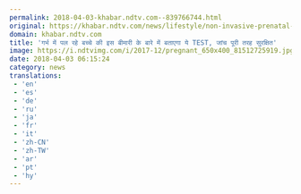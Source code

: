```yaml
---
permalink: 2018-04-03-khabar.ndtv.com--839766744.html
original: https://khabar.ndtv.com/news/lifestyle/non-invasive-prenatal-testing-for-down-syndrome-1832075
domain: khabar.ndtv.com
title: 'गर्भ में पल रहे बच्चे की इस बीमारी के बारे में बताएगा ये TEST, जांच पूरी तरह सुरक्षित'
image: https://i.ndtvimg.com/i/2017-12/pregnant_650x400_81512725919.jpg
date: 2018-04-03 06:15:24
category: news
translations: 
 - 'en'
 - 'es'
 - 'de'
 - 'ru'
 - 'ja'
 - 'fr'
 - 'it'
 - 'zh-CN'
 - 'zh-TW'
 - 'ar'
 - 'pt'
 - 'hy'
---
```


